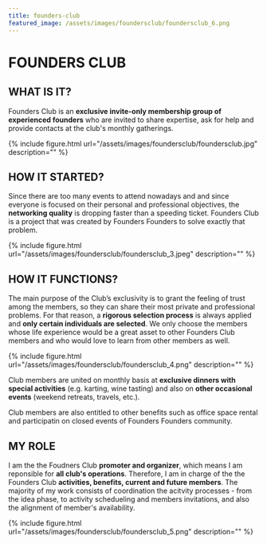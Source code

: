 ```yaml
---
title: founders-club
featured_image: /assets/images/foundersclub/foundersclub_6.png
---
```

# FOUNDERS CLUB

##  WHAT IS IT?
Founders Club is an **exclusive invite-only membership group of experienced founders** who are invited to share expertise, ask for help and provide contacts at the club's monthly gatherings.  

 {% include figure.html url="/assets/images/foundersclub/foundersclub.jpg" description="" %}

## HOW IT STARTED?
Since there are too many events to attend nowadays and and since everyone is focused on their personal and professional objectives, the **networking quality** is dropping faster than a speeding ticket. Founders Club is a project that was created by Founders Founders to solve exactly that problem.

{% include figure.html url="/assets/images/foundersclub/foundersclub_3.jpeg" description="" %}

## HOW IT FUNCTIONS?

The main purpose of the Club’s exclusivity is to grant the feeling of trust among the members, so they can share their most private and professional problems. For that reason, a **rigorous selection process** is always applied and **only certain individuals are selected**. We only choose the members whose life experience would be a great asset to other Founders Club members and who would love to learn from other members as well.

{% include figure.html url="/assets/images/foundersclub/foundersclub_4.png" description="" %}

Club members are united on monthly basis at **exclusive dinners with special activities** (e.g. karting, wine tasting) and also on **other occasional events** (weekend retreats, travels, etc.).

Club members are also entitled to other benefits such as office space rental and participatin on closed events of Founders Founders community.

## MY ROLE

I am the the Foudners Club **promoter and organizer**, which means I am reponsible for **all club's operations**. Therefore, I am in charge of the the Founders Club **activities, benefits, current and future members**. The majority of my work consists of coordination the acitvity processes - from the idea phase, to activity schedueling and members invitations, and also the alignment of member's availability. 

{% include figure.html url="/assets/images/foundersclub/foundersclub_5.png" description="" %}